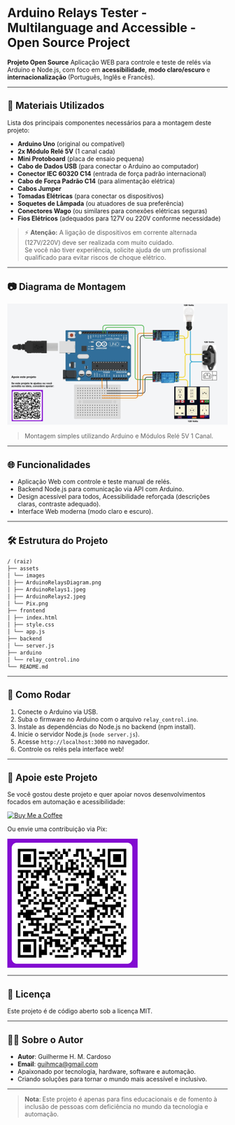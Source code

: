 # Arduino Relays Tester - Multilanguage and Accessible - Open Source Project

**Projeto Open Source** Aplicação WEB para controle e teste de relés via Arduino e Node.js, com foco em **acessibilidade**, **modo claro/escuro** e **internacionalização** (Português, Inglês e Francês).



---

## 🧰 Materiais Utilizados

Lista dos principais componentes necessários para a montagem deste projeto:

- **Arduino Uno** (original ou compatível)
- **2x Módulo Relé 5V** (1 canal cada)
- **Mini Protoboard** (placa de ensaio pequena)
- **Cabo de Dados USB** (para conectar o Arduino ao computador)
- **Conector IEC 60320 C14** (entrada de força padrão internacional)
- **Cabo de Força Padrão C14** (para alimentação elétrica)
- **Cabos Jumper**
- **Tomadas Elétricas** (para conectar os dispositivos)
- **Soquetes de Lâmpada** (ou atuadores de sua preferência)
- **Conectores Wago** (ou similares para conexões elétricas seguras)
- **Fios Elétricos** (adequados para 127V ou 220V conforme necessidade)

> ⚡ **Atenção:** A ligação de dispositivos em corrente alternada (127V/220V) deve ser realizada com muito cuidado.  
> Se você não tiver experiência, solicite ajuda de um profissional qualificado para evitar riscos de choque elétrico.

---

## 📷 Diagrama de Montagem

![Diagrama de Hardware](assets/images/ArduinoRelaysDiagram.png)

> Montagem simples utilizando Arduino e Módulos Relé 5V 1 Canal.

---

## 🌐 Funcionalidades

- Aplicação Web com controle e teste manual de relés.
- Backend Node.js para comunicação via API com Arduino.
- Design acessível para todos, Acessibilidade reforçada (descrições claras, contraste adequado).
- Interface Web moderna (modo claro e escuro).

---

## 🛠 Estrutura do Projeto
```
/ (raiz)
├── assets
│ └── images
│ ├── ArduinoRelaysDiagram.png
│ ├── ArduinoRelays1.jpeg
│ ├── ArduinoRelays2.jpeg
│ └── Pix.png
├── frontend
│ ├── index.html
│ ├── style.css
│ └── app.js
├── backend
│ └── server.js
├── arduino
│ └── relay_control.ino
└── README.md
```

---

## 🚀 Como Rodar

1. Conecte o Arduino via USB.
2. Suba o firmware no Arduino com o arquivo `relay_control.ino`.
3. Instale as dependências do Node.js no backend (npm install).
4. Inicie o servidor Node.js (`node server.js`).
5. Acesse `http://localhost:3000` no navegador.
6. Controle os relés pela interface web!

---

## 💖 Apoie este Projeto

Se você gostou deste projeto e quer apoiar novos desenvolvimentos focados em automação e acessibilidade:

[![Buy Me a Coffee](https://img.shields.io/badge/Buy%20Me%20a%20Coffee-FFDD00?style=for-the-badge&logo=buy-me-a-coffee&logoColor=black)](https://buymeacoffee.com/SeuUsuario)

Ou envie uma contribuição via Pix:

![Pix](assets/images/Pix.png)

---

## 📜 Licença

Este projeto é de código aberto sob a licença MIT.

---

## 👨‍💻 Sobre o Autor

- **Autor**: Guilherme H. M. Cardoso
- **Email**: guihmca@gmail.com
- Apaixonado por tecnologia, hardware, software e automação.
- Criando soluções para tornar o mundo mais acessível e inclusivo.
  
---

> **Nota**: Este projeto é apenas para fins educacionais e de fomento à inclusão de pessoas com deficiência no mundo da tecnologia e automação.

